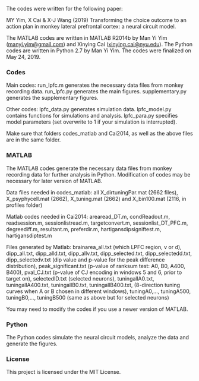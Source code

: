 The codes were written for the following paper:

MY Yim, X Cai & X-J Wang (2019) Transforming the choice outcome to an action plan in monkey lateral prefrontal cortex: a neural circuit model.

The MATLAB codes are written in MATLAB R2014b by Man Yi Yim (manyi.yim@gmail.com) and Xinying Cai (xinying.cai@nyu.edu). The Python codes are written in Python 2.7 by Man Yi Yim. The codes were finalized on May 24, 2019.

### Codes
Main codes:
run_lpfc.m generates the necessary data files from monkey recording data.
run_lpfc.py generates the main figures.
supplementary.py generates the supplementary figures.

Other codes:
lpfc_data.py generates simulation data.
lpfc_model.py contains functions for simulations and analysis.
lpfc_para.py specifies model parameters (set overwrite to 1 if your simulation is interrupted).

Make sure that folders codes_matlab and Cai2014, as well as the above files are in the same folder.

### MATLAB
The MATLAB codes generate the necessary data files from monkey recording data for further analysis in Python. Modification of codes may be necessary for later version of MATLAB.

Data files needed in codes_matlab: all X_dirtuningPar.mat (2662 files), X_psyphycell.mat (2662), X_tuning.mat (2662) and X_bin100.mat (2116, in profiles folder)

Matlab codes needed in Cai2014: arearead_DT.m, condReadout.m, readsession.m, sessionlistread.m, targetconvert.m, sessionlist_DT_PFC.m, degreediff.m, resultant.m, preferdir.m, hartigansdipsigniftest.m, hartigansdiptest.m

Files generated by Matlab: brainarea_all.txt (which LPFC region, v or d), dipp_all.txt, dipp_alld.txt, dipp_allv.txt, dipp_selected.txt, dipp_selectedd.txt, dipp_selectedv.txt (dip value and p-value for the peak difference distribution), peak_significant.txt (p-value of ranksum test: A0, B0, A400, B400), pval_CJ.txt (p-value of CJ encoding in windows 5 and 6, prior to target on), selectedID.txt (selected neurons), tuningallA0.txt, tuningallA400.txt, tuningallB0.txt, tuningallB400.txt, (8-direction tuning curves when A or B chosen in different windows), tuningA0,..., tuningA500, tuningB0,..., tuningB500 (same as above but for selected neurons)

You may need to modify the codes if you use a newer version of MATLAB.

### Python
The Python codes simulate the neural circuit models, analyze the data and generate the figures.

### License
This project is licensed under the MIT License.
